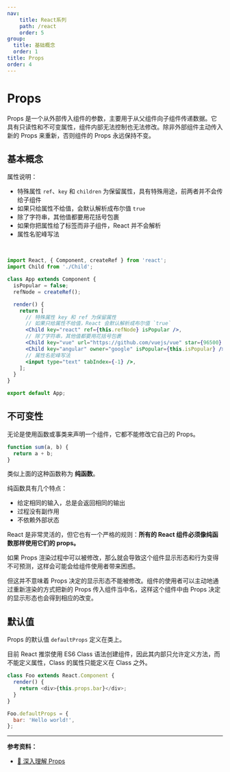 ```yaml
---
nav:
    title: React系列
    path: /react
    order: 5
group:
  title: 基础概念
  order: 1
title: Props
order: 4
---
```


# Props

Props 是一个从外部传入组件的参数，主要用于从父组件向子组件传递数据。它具有只读性和不可变属性，组件内部无法控制也无法修改。除非外部组件主动传入新的 Props 来重新，否则组件的 Props 永远保持不变。

## 基本概念

属性说明：

- 特殊属性 `ref`、`key` 和 `children` 为保留属性，具有特殊用途，前两者并不会传给子组件
- 如果只给属性不给值，会默认解析成布尔值 `true`
- 除了字符串，其他值都要用花括号包裹
- 如果你把属性给了标签而非子组件，React 并不会解析
- 属性名驼峰写法

<br />

```jsx | pure
import React, { Component, createRef } from 'react';
import Child from './Child';

class App extends Component {
  isPopular = false;
  refNode = createRef();

  render() {
    return [
      // 特殊属性 key 和 ref 为保留属性
      // 如果只给属性不给值，React 会默认解析成布尔值 `true`
      <Child key="react" ref={this.refNode} isPopular />,
      // 除了字符串，其他值都要用花括号包裹
      <Child key="vue" url="https://github.com/vuejs/vue" star={96500} />,
      <Child key="angular" owner="google" isPopular={this.isPopular} />,
      // 属性名驼峰写法
      <input type="text" tabIndex={-1} />,
    ];
  }
}

export default App;
```

## 不可变性

无论是使用函数或事类来声明一个组件，它都不能修改它自己的 Props。

```js
function sum(a, b) {
  return a + b;
}
```

类似上面的这种函数称为 **纯函数**。

纯函数具有几个特点：

- 给定相同的输入，总是会返回相同的输出
- 过程没有副作用
- 不依赖外部状态

React 是非常灵活的，但它也有一个严格的规则：**所有的 React 组件必须像纯函数那样使用它们的 props。**

如果 Props 渲染过程中可以被修改，那么就会导致这个组件显示形态和行为变得不可预测，这样会可能会给组件使用者带来困惑。

但这并不意味着 Props 决定的显示形态不能被修改。组件的使用者可以主动地通过重新渲染的方式把新的 Props 传入组件当中名，这样这个组件中由 Props 决定的显示形态也会得到相应的改变。

## 默认值

Props 的默认值 `defaultProps` 定义在类上。

目前 React 推崇使用 ES6 Class 语法创建组件，因此其内部只允许定义方法，而不能定义属性，Class 的属性只能定义在 Class 之外。

```js
class Foo extends React.Component {
  render() {
    return <div>{this.props.bar}</div>;
  }
}

Foo.defaultProps = {
  bar: 'Hello world!',
};
```

---

**参考资料：**

- [📝 深入理解 Props](https://blog.csdn.net/u013451157/article/details/78728213)
